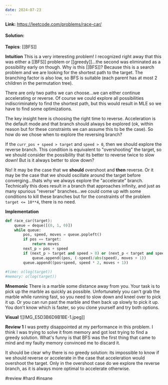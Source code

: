 ```yaml
---
date: 2024-07-23
---
```

**Link:** https://leetcode.com/problems/race-car/
#### Solution:

**Topics**: [[BFS]]

**Intuition**
This is a very interesting problem! I recognized right away that this was either a [[BFS]] problem or [[greedy]]...the second was eliminated as a possibility early on though. Why is this [[BFS]]? Because this is a search problem and we are looking for the shortest path to the target. The branching factor is also low, so BFS is suitable (each parent has at most 2 children in the permutation tree). 

There are only two paths we can choose...we can either continue accelerating or reverse. Of course we could explore all possibilities indiscriminately to find the shortest path, but this would result in MLE so we have to find some optimizations. 

The key insight here is choosing the right time to reverse. Acceleration is the default mode and that branch should always be explored (ok, within reason but for these constraints we can assume this to be the case). So how do we chose when to explore the reversing branch?

If the `curr_pos + speed > target` and `speed > 0`, then we should explore the reverse branch. This condition is equivalent to "overshooting" the target, so we should consider the possibility that its better to reverse twice to slow down! But is it always better to slow down?

No! It may be the case that we **should** overshoot and **then** reverse. Or it may be the case that we should oscillate around the target before converging...thats why we always explore the "accelerate" branch. Technically this does result in a branch that approaches infinity, and just as many spurious "reverse" branches...we could come up with some conditions to kill these branches but for the constraints of the problem `target <= 10**4`, there is no need. 

**Implementation**
```python
def race_car(target):
	queue = deque([(0, 1, 0)])
	while queue:
		pos, speed, moves = queue.popleft()
		if pos == target:
			return moves
		next_p = pos + speed
		if (next_p > target and speed > 0) or (next_p < target and speed < 0):
			queue.append((pos, (-speed)/abs(speed), moves + 1))
		queue.append((pos+speed, speed * 2, moves + 1))
		
#time: o(log(target))
#memory: o(log(target))
```

**Mnemonic**
There is a marble some distance away from you. Your task is to pick up the marble as quickly as possible. Unfortunately you can't grab the marble while running fast, so you need to slow down and kneel over to pick it up. Or you can run past the marble and then back up slowly to pick it up. You don't know which is faster, so you clone yourself and try both options. 

**Visual** 
![[IMG_E5D3B6D9B1BE-1.jpeg]]

**Review 1**
I was pretty disappointed at my performance in this problem. I think I was trying to solve it from memory and got lost trying to find a greedy solution. What's funny is that BFS was the first thing that came to mind and my faulty memory convinced me to discard it. 

It should be clear why there is no greedy solution: its impossible to know if we should reverse or accelerate in the case that acceleration would overshoot the target. Only in the overshoot case do we explore the reverse branch, as it is always more optimal to accelerate otherwise. 

#review 
#hard 
#insane 


